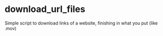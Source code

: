 # download_url_files
Simple script to download links of a website, finishing in what you put (like .mov)
